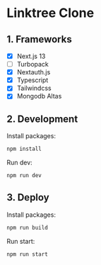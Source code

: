 # Linktree Clone

## 1. Frameworks

- [x] Next.js 13
- [ ] Turbopack
- [x] Nextauth.js
- [x] Typescript
- [x] Tailwindcss
- [x] Mongodb Altas

## 2. Development

Install packages:

```bash
npm install
```

Run dev:

```bash
npm run dev
```

## 3. Deploy

Install packages:

```bash
npm run build
```

Run start:

```bash
npm run start
```
